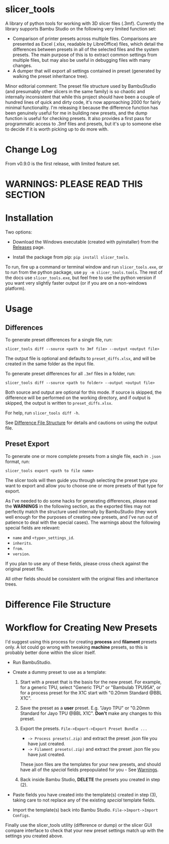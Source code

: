 <!---
# cspell: ignore Bambu, pyinstaller, BambuLab, Jayo
---> 

# slicer_tools

A library of python tools for working with 3D slicer files (.3mf). Currently the
library supports Bambu Studio on the following very limited function set:
- Comparison of printer presets across multiple files. Comparisons are presented
as Excel (.xlsx, readable by LibreOffice) files, which detail the differences between
presets in all of the selected files and the system presets. The main purpose of this
is to extract common settings from multiple files, but may also be useful in debugging
files with many changes.
- A dumper that will export all settings contained in preset (generated by walking
the preset inheritance tree).

Minor editorial comment: The preset file structure used by BambuStudio (and presumably other slicers in the same family) is so chaotic and internally inconsistent that while this project should have been a couple of hundred lines of quick and dirty code, it's now approaching 2000 for fairly minimal functionality. I'm releasing it because the difference function has been genuinely useful for me in building new presets, and the dump function is useful for checking presets. It also provides a first pass for programmatic access to .3mf files and presets, but it's up to someone else to decide if it is worth picking up to do more with.

# Change Log

From v0.9.0 is the first release, with limited feature set.

# WARNINGS: PLEASE READ THIS SECTION

# Installation

Two options: 

- Download the Windows executable (created with pyinstaller) from the [Releases](https://github.com/BuongiornoTexas/slicer_tools/releases) page.

- Install the package from pip: `pip install slicer_tools`.

To run, fire up a command or terminal window and run `slicer_tools.exe`, or to run from the python package, use `py -m slicer_tools.tools`. The rest of the docs use `slicer_tools.exe`, but feel free to use the python version if you want very slightly faster output (or if you are on a non-windows platform).  

# Usage

## Differences

To generate preset differences for a single file, run:

`slicer_tools diff --source <path to 3mf file> --output <output file>`

The output file is optional and defaults to `preset_diffs.xlsx`, and will be created in the same folder as the input file.

To generate preset differences for all `.3mf` files in a folder, run:

`slicer_tools diff --source <path to folder> --output <output file>`

Both source and output are optional for this mode. If source is skipped, the difference will be performed on the working directory, and if output is skipped, the output is written to `preset_diffs.xlsx`.

For help, run `slicer_tools diff -h`.

See [Difference File Structure](#difference-file-structure) for details and cautions on using the output file.

## Preset Export

To generate one or more complete presets from a single file, each in `.json` format, run:

`slicer_tools export <path to file name>`

The slicer tools will then guide you through selecting the preset type you want to export and allow you to choose one or more presets of that type for export.

As I've needed to do some hacks for generating differences, please read the **WARNINGS** in the following section, as the exported files may not perfectly match the structure used internally by BambuStudio (they work well enough for the purposes of creating new presets, and I've run out of patience to deal with the special cases). The warnings about the following special fields are relevant:

- `name` and `<type>_settings_id`.
- `inherits`.
- `from`.
- `version`. 

If you plan to use any of these fields, please cross check against the original preset file. 

All other fields should be consistent with the original files and inheritance trees.

# Difference File Structure


# Workflow for Creating New Presets

I'd suggest using this process for creating **process** and **filament** presets only. A lot could go wrong with tweaking **machine** presets, so this is probably better done within the slicer itself.

- Run BambuStudio.
- Create a dummy preset to use as a template:
  1) Start with a preset that is the basis for the new preset. For example,
  for a generic TPU, select "Generic TPU" or "Bambulab TPU95A", or for a process preset for the X1C start with "0.20mm Standard @BBL X1C".
  2) Save the preset as a **user** preset. E.g. "Jayo TPU" or "0.20mm Standard for Jayo TPU @BBL X1C". **Don't** make any changes to this preset.
  3) Export the presets. `File->Export->Export Preset Bundle ... `
     - `-> Process presets(.zip)` and extract the preset .json file you have just created.
     - `-> Filament presets(.zip)` and extract the preset .json file you have just created.

     These json files are the templates for your new presets, and should have all of the *special* fields prepopulated for you - See [Warnings](#warnings-please-read-this-section).
  
  4) Back inside Bambu Studio, **DELETE** the presets you created in step (2).

- Paste fields you have created into the template(s) created in step (3), taking care to not replace any of the existing *special* template fields.

- Import the template(s) back into Bambu Studio. `File->Import->Import Configs`.

Finally use the slicer_tools utility (difference or dump) or the slicer GUI compare interface to check that your new preset settings match up with the settings you created above.

